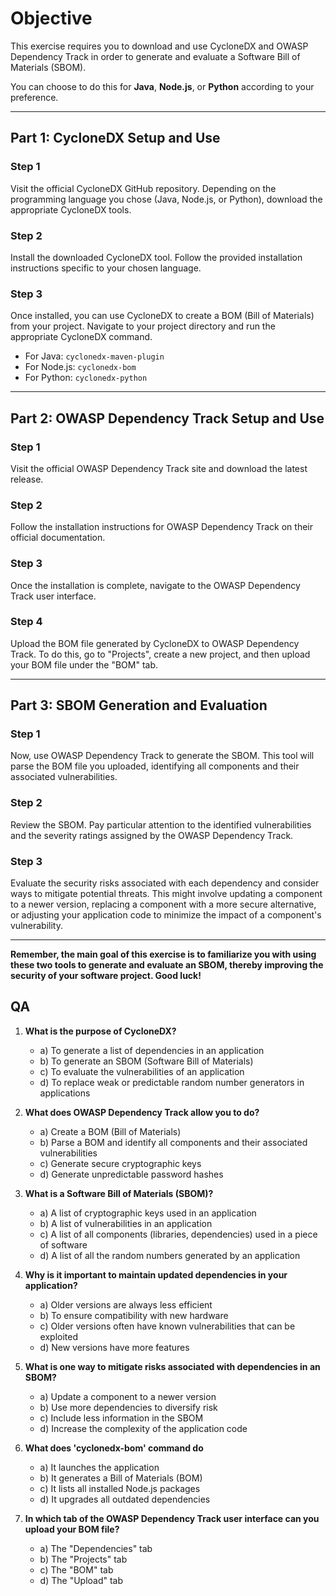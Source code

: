 # Objective

This exercise requires you to download and use CycloneDX and OWASP Dependency Track in order to generate and evaluate a Software Bill of Materials (SBOM).

You can choose to do this for **Java**, **Node.js**, or **Python** according to your preference.

---

## Part 1: CycloneDX Setup and Use

### Step 1

Visit the official CycloneDX GitHub repository. Depending on the programming language you chose (Java, Node.js, or Python), download the appropriate CycloneDX tools.

### Step 2

Install the downloaded CycloneDX tool. Follow the provided installation instructions specific to your chosen language.

### Step 3

Once installed, you can use CycloneDX to create a BOM (Bill of Materials) from your project. Navigate to your project directory and run the appropriate CycloneDX command.

- For Java: `cyclonedx-maven-plugin`
- For Node.js: `cyclonedx-bom`
- For Python: `cyclonedx-python`

---

## Part 2: OWASP Dependency Track Setup and Use

### Step 1

Visit the official OWASP Dependency Track site and download the latest release.

### Step 2

Follow the installation instructions for OWASP Dependency Track on their official documentation.

### Step 3

Once the installation is complete, navigate to the OWASP Dependency Track user interface.

### Step 4

Upload the BOM file generated by CycloneDX to OWASP Dependency Track. To do this, go to "Projects", create a new project, and then upload your BOM file under the "BOM" tab.

---

## Part 3: SBOM Generation and Evaluation

### Step 1

Now, use OWASP Dependency Track to generate the SBOM. This tool will parse the BOM file you uploaded, identifying all components and their associated vulnerabilities.

### Step 2

Review the SBOM. Pay particular attention to the identified vulnerabilities and the severity ratings assigned by the OWASP Dependency Track.

### Step 3

Evaluate the security risks associated with each dependency and consider ways to mitigate potential threats. This might involve updating a component to a newer version, replacing a component with a more secure alternative, or adjusting your application code to minimize the impact of a component's vulnerability.

---

**Remember, the main goal of this exercise is to familiarize you with using these two tools to generate and evaluate an SBOM, thereby improving the security of your software project. Good luck!**

## QA

1. **What is the purpose of CycloneDX?**
   - a) To generate a list of dependencies in an application
   - b) To generate an SBOM (Software Bill of Materials)
   - c) To evaluate the vulnerabilities of an application
   - d) To replace weak or predictable random number generators in applications

2. **What does OWASP Dependency Track allow you to do?**
   - a) Create a BOM (Bill of Materials)
   - b) Parse a BOM and identify all components and their associated vulnerabilities
   - c) Generate secure cryptographic keys
   - d) Generate unpredictable password hashes

3. **What is a Software Bill of Materials (SBOM)?**
   - a) A list of cryptographic keys used in an application
   - b) A list of vulnerabilities in an application
   - c) A list of all components (libraries, dependencies) used in a piece of software
   - d) A list of all the random numbers generated by an application

4. **Why is it important to maintain updated dependencies in your application?**
   - a) Older versions are always less efficient
   - b) To ensure compatibility with new hardware
   - c) Older versions often have known vulnerabilities that can be exploited
   - d) New versions have more features

5. **What is one way to mitigate risks associated with dependencies in an SBOM?**
   - a) Update a component to a newer version
   - b) Use more dependencies to diversify risk
   - c) Include less information in the SBOM
   - d) Increase the complexity of the application code

6. **What does 'cyclonedx-bom' command do**
   - a) It launches the application
   - b) It generates a Bill of Materials (BOM)
   - c) It lists all installed Node.js packages
   - d) It upgrades all outdated dependencies

7. **In which tab of the OWASP Dependency Track user interface can you upload your BOM file?**
   - a) The "Dependencies" tab
   - b) The "Projects" tab
   - c) The "BOM" tab
   - d) The "Upload" tab

